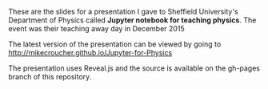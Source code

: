 These are the slides for a presentation I gave to Sheffield University's Department of Physics called **Jupyter notebook for teaching physics**. The event was their teaching away day in December 2015

The latest version of the presentation can be viewed by going to http://mikecroucher.github.io/Jupyter-for-Physics

The presentation uses Reveal.js and the source is available on the gh-pages branch of this repository.
